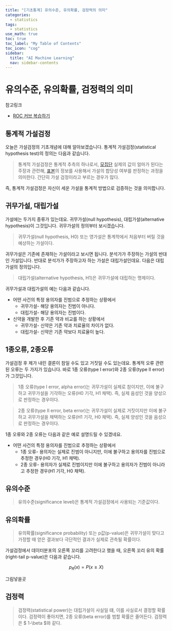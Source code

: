 ```yaml
---
title: "[기초통계] 유의수준, 유의확률, 검정력의 의미" 
categories:
  - statistics
tags:
  - statistics
use_math: true
toc: true
toc_label: "My Table of Contents"
toc_icon: "cog"
sidebar:
  title: "AI Machine Learning"
  nav: sidebar-contents
---
```


# 유의수준, 유의확률, 검정력의 의미

참고링크
* [ROC 커브 복습하기](https://losskatsu.github.io/machine-learning/stat-roc-curve)

## 통계적 가설검정

오늘은 가설검정의 기초개념에 대해 알아보겠습니다. 
통계적 가설검정(statistical hypothesis test)의 정의는 다음과 같습니다.

> 통계적 가설검정은 통계적 추측의 하나로서,  [모집단](https://losskatsu.github.io/statistics/population-sample/) 실제의 값이 얼마가 된다는 주장과 관련해, [표본](https://losskatsu.github.io/statistics/population-sample/)의 정보를 사용해서 가설의 합당성 여부를 판정하는 과정을 의미한다. 간단히 가설 검정이라고 부르는 경우가 많다. 

즉, 통계적 가설검정은 자신이 세운 가설을 통계적 방법으로 검증하는 것을 의미합니다. 


## 귀무가설, 대립가설

가설에는 두가지 종류가 있는데요. 귀무가설(null hypothesis), 대립가설(alternative hypothesis)이 그것입니다. 
귀무가설의 정의부터 보시겠습니다. 

> 귀무가설(null hypothesis, H0) 또는 영가설은 통계학에서 처음부터 버릴 것을 예상하는 가설이다. 

귀무가설은 기존에 존재하는 가설이라고 보시면 됩니다. 분석가가 주장하는 가설의 반대인 가설입니다. 
반대로 분석가가 주장하고자 하는 가설은 대립가설인데요. 다음은 대립가설의 정의입니다. 

> 대립가설(alternative hypothesis, H1)은 귀무가설에 대립하는 명제이다. 

귀무가설과 대립가설의 예는 다음과 같습니다. 

* 어떤 사건의 특정 용의자를 진범으로 추정하는 상황에서 
  * 귀무가설- 해당 용의자는 진범이 아니다.
  * 대립가설- 해당 용의자는 진범이다.
* 신약을 개발한 후 기존 약과 비교를 하는 상황에서
  * 귀무가설- 신약은 기존 약과 치료율의 차이가 없다.
  * 대립가설- 신약은 기존 약보다 치료율이 높다.

## 1종오류, 2종오류

가설검정 후 제가 내린 결론이 참일 수도 있고 거짓일 수도 있는데요. 
통계적 오류 관련된 오류는 두 가지가 있습니다. 
바로 1종 오류(type I error)와 2종 오류(type II error)가 그것입니다. 

> 1종 오류(type I error, alpha error)는 귀무가설이 실제로 참이지만, 이에 불구하고 귀무가설을 기각하는 오류(H0 기각, H1 채택). 즉, 실제 음성인 것을 양성으로 판정하는 경우이다. 

> 2종 오류(type II error, beta error)는 귀무가설이 실제로 거짓이지만 이에 불구하고 귀무가설을 채택하는 오류(H1 기각, H0 채택). 즉, 실제 양성인 것을 음성으로 판정하는 경우이다. 

1종 오류와 2종 오류는 다음과 같은 예로 설명드릴 수 있겠네요. 

* 어떤 사건의 특정 용의자를 진범으로 추정하는 상황에서
  * 1종 오류- 용의자는 실제로 진범이 아니지만, 이에 불구하고 용의자를 진범으로 추정한 경우(H0 기각, H1 채택).
  * 2종 오류- 용의자가 실제로 진범이지만 이에 불구하고 용의자가 진범이 아니라고 추정한 경우(H1 기각, H0 채택).

## 유의수준

> 유의수준(significance level)은 통계적 가설검정에서 사용되는 기준값이다.

## 유의확률

> 유의확률(significance probability) 또는 p값(p-value)은 귀무가설이 맞다고 가정할 때 얻은 결과보다 극단적인 결과가 실제로 관측될 확률이다. 

가설검정에서 데이터분포의 오른쪽 꼬리를 고려한다고 했을 때, 오른쪽 꼬리 유의 확률(right-tail p-value)은 다음과 같습니다. 

$$p_{R}(x) = P(x \geq X) $$

그림넣을곳

## 검정력

> 검정력(statistical power)는 대립가설이 사실일 떄, 이를 사실로서 결정할 확률이다. 검정력이 좋아지면, 2종 오류(beta error)를 범할 확률은 줄어든다. 검정력은 $ 1-\beta $와 같다. 


